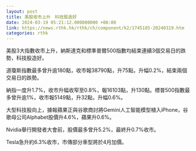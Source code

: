 ```yaml
---
layout: post
title: 美股收市上升　科技股造好
date: 2024-03-19 05:21:12.000000000 +08:00
link: https://news.rthk.hk/rthk/ch/component/k2/1745185-20240319.htm
categories: rthk
---
```


美股3大指數收市上升，納斯達克和標準普爾500指數均結束連續3個交易日的跌勢，科技股造好。

道瓊斯指數最多曾升逾180點，收市報38790點，升75點，升幅0.2%，結束兩個交易日的跌勢。

納指一度升1.7%，收市升幅收窄至0.8%，報16103點，升130點。標普500指數最多曾升逾1%，收市報5149點，升32點，升幅0.6%。

大型科技股向上，據報蘋果正與谷歌商討將Gemini人工智能模型植入iPhone，谷歌母公司Alphabet股價升4.6%，蘋果升0.6%。

Nvidia舉行開發者大會前，股價最多曾升5.2%，最終升0.7%收市。

Tesla急升約6.3%收市，市傳部分車型將於4月加價。
